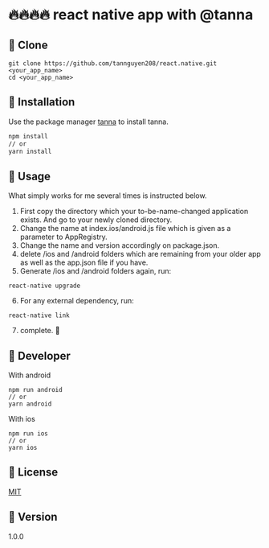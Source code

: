 # 🔥🔥🔥🔥 react native app with @tanna 

## 🤔 Clone 
```base
git clone https://github.com/tannguyen208/react.native.git <your_app_name>
cd <your_app_name>
```
## 🤔 Installation

Use the package manager [tanna](https://github.com/tannguyen208/react.native) to install tanna.

```bash
npm install
// or
yarn install
```

## 🤔 Usage
What simply works for me several times is instructed below.
01. First copy the directory which your to-be-name-changed application exists. And go to your newly cloned directory.
02. Change the name at index.ios/android.js file which is given as a parameter to AppRegistry.
03. Change the name and version accordingly on package.json.
04. delete /ios and /android folders which are remaining from your older app as well as the app.json file if you have.
05. Generate /ios and /android folders again, run:
```base
react-native upgrade
```
06. For any external dependency, run:
```base
react-native link
```
07. complete. 🤣
## 🤔 Developer
With android
```base
npm run android 
// or
yarn android
```
With ios
```base
npm run ios
// or
yarn ios
```

## 🤔 License
[MIT](https://github.com/tannguyen208/react.native)
## 🤔 Version
1.0.0
